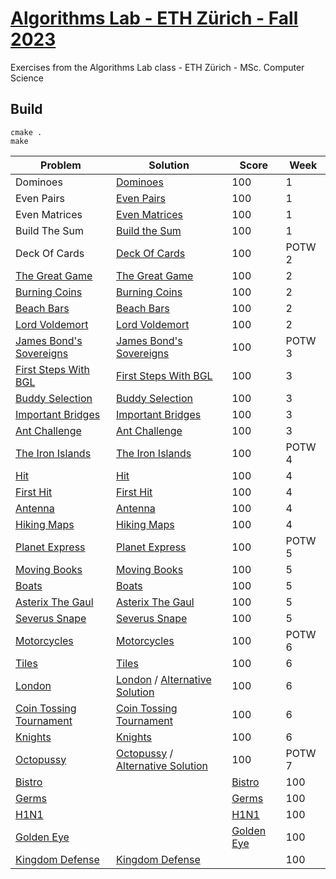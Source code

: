 # [Algorithms Lab - ETH Zürich - Fall 2023](https://cadmo.ethz.ch/education/lectures/HS23/algolab/index.html)
Exercises from the Algorithms Lab class - ETH Zürich - MSc. Computer Science

## Build
```shell script
cmake .
make
```

| Problem                                                           | Solution                                                              | Score | Week |
| --------------                                                    | --------------------------------------------------                    |-------|------|
| Dominoes                                                          | [Dominoes]((Week1/Dominoes/src/main.cpp))                             |  100  |  1   |
| Even Pairs                                                        | [Even Pairs]((Week1/EvenPairs/src/main.cpp))                          |  100  |  1   |
| Even Matrices                                                     | [Even Matrices]((Week1/EvenMatrices/src/main.cpp))                    |  100  |  1   |
| Build The Sum                                                     | [Build the Sum]((Week1/BuildTheSum/src/main.cpp))                     |  100  |  1   |
| Deck Of Cards                                                     | [Deck Of Cards](ProblemOfTheWeek/DeckOfCards/src/main.cpp)            |  100  |POTW 2|
| [The Great Game](Week2/TheGreatGame/great_game.pdf)               | [The Great Game](Week2/TheGreatGame/src/main.cpp)                     |  100  |  2   |
| [Burning Coins](Week2/BurningCoins/burning_coins.pdf)             | [Burning Coins](Week2/BurningCoins/src/main.cpp)                      |  100  |  2   |
| [Beach Bars](Week2/BeachBars/beach_bars.pdf)                      | [Beach Bars](Week2/BeachBars/src/main.cpp)                            |  100  |  2   |
| [Lord Voldemort](Week2/LordVoldemort/lord_voldemort.pdf)          | [Lord Voldemort](Week2/LordVoldemort/src/main.cpp)                    |  100  |  2   |
| [James Bond's Sovereigns](ProblemOfTheWeek/JamesBondsSovereigns/James_Bonds_sovereigns.pdf)|  [James Bond's Sovereigns](ProblemOfTheWeek/JamesBondsSovereigns/src/main.cpp)|  100  |POTW 3|
| [First Steps With BGL](Week3/FirstStepsWithBGL/this.pdf)          | [First Steps With BGL](Week3/FirstStepsWithBGL/src/main.cpp)          |  100  |  3   |
| [Buddy Selection](Week3/BuddySelection/this.pdf)                  | [Buddy Selection](Week3/BuddySelection/src/main.cpp)                  |  100  |  3   |
| [Important Bridges](Week3/ImportantBridges/this.pdf)              | [Important Bridges](Week3/ImportantBridges/src/main.cpp)              |  100  |  3   |
| [Ant Challenge](Week3/AntChallenge/this.pdf)                      | [Ant Challenge](Week3/AntChallenge/src/main.cpp)                      |  100  |  3   |
| [The Iron Islands](ProblemOfTheWeek/TheIronIslands/this.pdf)      |  [The Iron Islands](ProblemOfTheWeek/TheIronIslands/src/main.cpp)     |  100  |POTW 4|
| [Hit](Week4/Hit/this.pdf)                                         | [Hit](Week4/Hit/src/main.cpp)                                         |  100  |  4   |
| [First Hit](Week4/FirstHit/this.pdf)                              | [First Hit](Week4/FirstHit/src/main.cpp)                              |  100  |  4   |
| [Antenna](Week4/Antenna/this.pdf)                                 | [Antenna](Week4/Antenna/src/main.cpp)                                 |  100  |  4   |
| [Hiking Maps](Week4/HikingMaps/this.pdf)                          | [Hiking Maps](Week4/HikingMaps/src/main.cpp)                          |  100  |  4   |
| [Planet Express](ProblemOfTheWeek/PlanetExpress/this.pdf)         | [Planet Express](ProblemOfTheWeek/PlanetExpress/src/main.cpp)         |  100  |POTW 5|
| [Moving Books](Week5/MovingBooks/this.pdf)                        | [Moving Books](Week5/MovingBooks/src/main.cpp)                        |  100  |  5   |
| [Boats](Week5/Boats/this.pdf)                                     | [Boats](Week5/Boats/src/main.cpp)                                     |  100  |  5   |
| [Asterix The Gaul](Week5/AsterixTheGaul/this.pdf)                 | [Asterix The Gaul](Week5/AsterixTheGaul/src/main.cpp)                 |  100  |  5   |
| [Severus Snape](Week5/SeverusSnape/this.pdf)                      | [Severus Snape](Week5/SeverusSnape/src/main.cpp)                      |  100  |  5   |
| [Motorcycles](ProblemOfTheWeek/Motorcycles/this.pdf)              | [Motorcycles](ProblemOfTheWeek/Motorcycles/src/main.cpp)              |  100  |POTW 6|
| [Tiles](Week6/Tiles/this.pdf)                                     | [Tiles](Week6/Tiles/src/main.cpp)                                     |  100  |  6   |
| [London](Week6/London/this.pdf)                                   | [London](Week6/London/src/main.cpp) / [Alternative Solution](Week6/London/src/main_lessnodes.cpp)|  100  |  6   |
| [Coin Tossing Tournament](Week6/CoinTossingTournament/this.pdf)   | [Coin Tossing Tournament](Week6/CoinTossingTournament/src/main.cpp)   |  100  |  6   |
| [Knights](Week6/Knights/this.pdf)                                 | [Knights](Week6/Knights/src/main.cpp)                                 |  100  |  6   |
| [Octopussy](ProblemOfTheWeek/Octopussy/octopussy.pdf)             | [Octopussy](ProblemOfTheWeek/Octopussy/src/main.cpp) / [Alternative Solution](ProblemOfTheWeek/Octopussy/src/main_fromleaves.cpp)                |  100  |POTW 7|
| [Bistro](Week7/Bistro/this.pdf)|                                  | [Bistro](Week7/Bistro/src/main.cpp)                                   |  100  |  7   |
| [Germs](Week7/Germs/this.pdf)|                                    | [Germs](Week7/Germs/src/main.cpp)                                     |  100  |  7   |
| [H1N1](Week7/H1N1/this.pdf)|                                      | [H1N1](Week7/H1N1/src/main.cpp)                                       |  100  |  7   |
| [Golden Eye](Week7/GoldenEye/this.pdf)|                           | [Golden Eye](Week7/GoldenEye/src/main.cpp)                            |  100  |  7   |
| [Kingdom Defense](ProblemOfTheWeek/KingdomDefense/kingdom_defence.pdf)| [Kingdom Defense](ProblemOfTheWeek/KingdomDefense/src/main.cpp)|  |  100  |POTW 8|






